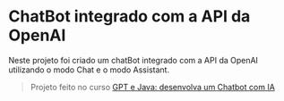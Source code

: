# ChatBot integrado com a API da OpenAI 
Neste projeto foi criado um chatBot integrado com a API da OpenAI utilizando o modo Chat e o modo Assistant.
> Projeto feito no curso [GPT e Java: desenvolva um Chatbot com IA](https://www.alura.com.br/curso-online-gpt-java-desenvolva-chatbot-ia)
